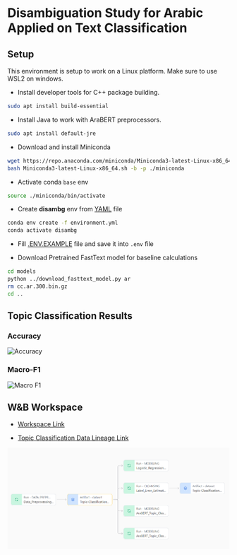 # Disambiguation Study for Arabic Applied on Text Classification

## Setup

This environment is setup to work on a Linux platform. Make sure to use WSL2 on windows.

- Install developer tools for C++ package building.

```bash
sudo apt install build-essential
```

- Install Java to work with AraBERT preprocessors.

```bash
sudo apt install default-jre
```

- Download and install Miniconda

```bash
wget https://repo.anaconda.com/miniconda/Miniconda3-latest-Linux-x86_64.sh
bash Miniconda3-latest-Linux-x86_64.sh -b -p ./miniconda
```

- Activate conda `base` env

```bash
source ./miniconda/bin/activate
```

- Create **disambg** env from [YAML](./environment.yml) file

```bash
conda env create -f environment.yml
conda activate disambg
```

- Fill [.ENV.EXAMPLE](./.env.example) file and save it into `.env` file

- Download Pretrained FastText model for baseline calculations

```bash
cd models
python ../download_fasttext_model.py ar
rm cc.ar.300.bin.gz
cd ..
```

## Topic Classification Results

### Accuracy

![Accuracy](./assets/topic_accuracy.svg)

### Macro-F1

![Macro F1](./assets/topic_macro_f1.svg)

## W&B Workspace

- [Workspace Link](https://wandb.ai/e_hossam96/ARABIC_DISAMBIGUATION_STUDY?nw=nwusere_hossam96)

- [Topic Classification Data Lineage Link](https://wandb.ai/e_hossam96/ARABIC_DISAMBIGUATION_STUDY/artifacts/dataset/Topic-Classification-Dataset/v0/lineage)

![Lineage](./assets/lineage.png)
